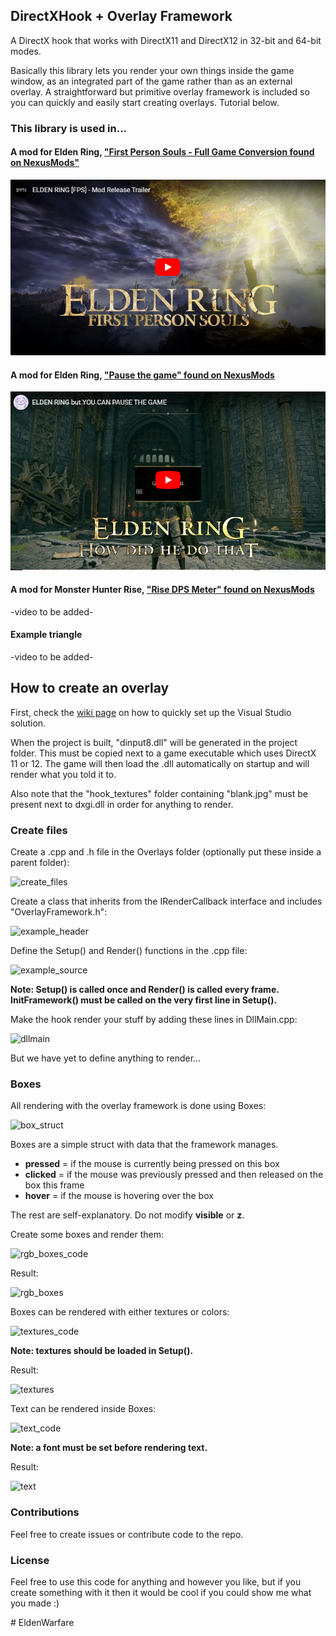 ## DirectXHook + Overlay Framework
A DirectX hook that works with DirectX11 and DirectX12 in 32-bit and 64-bit modes. 

Basically this library lets you render your own things inside the game window, as an integrated part of the game rather than as an external overlay. A straightforward but primitive overlay framework is included so you can quickly and easily start creating overlays. Tutorial below.

### This library is used in...
#### A mod for Elden Ring, ["First Person Souls - Full Game Conversion found on NexusMods"](https://www.nexusmods.com/eldenring/mods/3266)

[![First Person Souls](https://github.com/techiew/DirectXHook/blob/master/assets/repo_pictures/er_first_person_souls.png)](https://www.youtube.com/watch?v=nuau_lZ0Imc)

#### A mod for Elden Ring, ["Pause the game" found on NexusMods](https://www.nexusmods.com/eldenring/mods/43)

[![Pause the Game](https://github.com/techiew/DirectXHook/blob/master/assets/repo_pictures/er_pause_the_game.png)](https://www.youtube.com/watch?v=xvK1ti_hHh4)

#### A mod for Monster Hunter Rise, ["Rise DPS Meter" found on NexusMods](https://www.nexusmods.com/monsterhunterrise/mods/289)

-video to be added-

#### Example triangle

-video to be added-

## How to create an overlay
First, check the [wiki page](https://github.com/techiew/DirectXHook/wiki/How-to-set-up-the-Visual-Studio-solution) on how to quickly set up the Visual Studio solution.

When the project is built, "dinput8.dll" will be generated in the project folder. This must be copied next to a game executable which uses DirectX 11 or 12. The game will then load the .dll automatically on startup and will render what you told it to.

Also note that the "hook_textures" folder containing "blank.jpg" must be present next to dxgi.dll in order for anything to render.

### Create files
Create a .cpp and .h file in the Overlays folder (optionally put these inside a parent folder):

![create_files](https://github.com/techiew/DirectXHook/blob/master/assets/repo_pictures/create_files.png)

Create a class that inherits from the IRenderCallback interface and includes "OverlayFramework.h":

![example_header](https://github.com/techiew/DirectXHook/blob/master/assets/repo_pictures/example_header.png)

Define the Setup() and Render() functions in the .cpp file:

![example_source](https://github.com/techiew/DirectXHook/blob/master/assets/repo_pictures/example_source.png)

**Note: Setup() is called once and Render() is called every frame. InitFramework() must be called on the very first line in Setup().**

Make the hook render your stuff by adding these lines in DllMain.cpp:

![dllmain](https://github.com/techiew/DirectXHook/blob/master/assets/repo_pictures/dllmain.png)

But we have yet to define anything to render...

### Boxes
All rendering with the overlay framework is done using Boxes:

![box_struct](https://github.com/techiew/DirectXHook/blob/master/assets/repo_pictures/box_struct.png)

Boxes are a simple struct with data that the framework manages.

- **pressed** = if the mouse is currently being pressed on this box
- **clicked** = if the mouse was previously pressed and then released on the box this frame
- **hover** = if the mouse is hovering over the box

The rest are self-explanatory. Do not modify **visible** or **z**.

Create some boxes and render them:

![rgb_boxes_code](https://github.com/techiew/DirectXHook/blob/master/assets/repo_pictures/rgb_boxes_code.png)

Result:

![rgb_boxes](https://github.com/techiew/DirectXHook/blob/master/assets/repo_pictures/rgb_boxes.png)

Boxes can be rendered with either textures or colors:

![textures_code](https://github.com/techiew/DirectXHook/blob/master/assets/repo_pictures/textures_code.png)

**Note: textures should be loaded in Setup().**

Result:

![textures](https://github.com/techiew/DirectXHook/blob/master/assets/repo_pictures/textures.png)

Text can be rendered inside Boxes:

![text_code](https://github.com/techiew/DirectXHook/blob/master/assets/repo_pictures/text_code.png)

**Note: a font must be set before rendering text.**

Result:

![text](https://github.com/techiew/DirectXHook/blob/master/assets/repo_pictures/text.png)

### Contributions
Feel free to create issues or contribute code to the repo.

### License
Feel free to use this code for anything and however you like, but if you create something with it then it would be cool if you could show me what you made :)

#   E l d e n W a r f a r e 
 
 